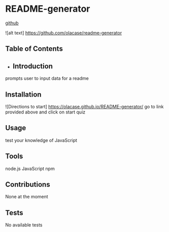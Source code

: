 # README-generator

  [github](https://github.com/olacase/README-GENERATOR)
  
 ![alt text] https://github.com/olacase/readme-generator


  ## Table of Contents
*
  ## Introduction
 prompts user to input data for a readme
  ## Installation
  ![Directions to start] https://olacase.github.io/README-generator/
  go to link provided above and click on start quiz 
  ## Usage
  test your knowledge of JavaScript
  ## Tools
  node.js
  JavaScript
  npm
  
  ## Contributions
  None at the moment
  ## Tests
  No available tests